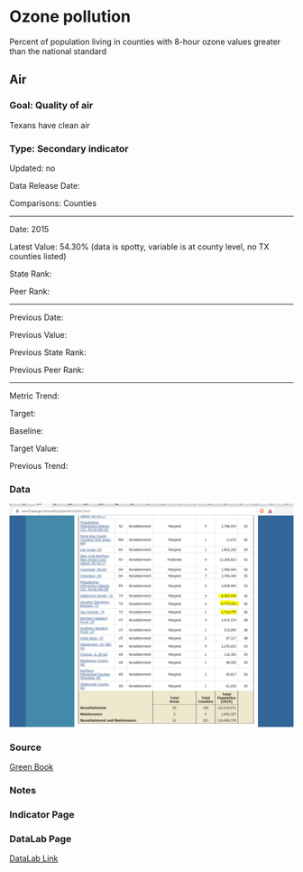 # Ozone pollution

Percent of population living in counties with 8-hour ozone values greater than the national standard

## Air

### Goal: Quality of air

Texans have clean air

### Type: Secondary indicator

Updated: no

Data Release Date: 

Comparisons: Counties


----

Date: 2015

Latest Value: 54.30%  (data is spotty, variable is at county level, no TX counties listed)

State Rank: 

Peer Rank: 


----

Previous Date: 

Previous Value: 

Previous State Rank: 

Previous Peer Rank: 


----
Metric Trend: 

Target: 

Baseline: 

Target Value: 

Previous Trend: 



<!--### Value

| Year      |  Value      | Rank        | Previous Year | Previous Value | Previous Rank | Trend | 
| ----------- | ----------- | ----------- | ----------- | ----------- | ----------- | -----------|
|    2015     |   54.30%    |             |             |             |             |            |

-->
### Data

![sdfd](./images/ozone.PNG)

### Source

[Green Book](https://www3.epa.gov/airquality/greenbook/jbtc.html)

### Notes


### Indicator Page


### DataLab Page

[DataLab Link](https://datalab.texas2036.org/onngqtd/air-quality-statistics-report?accesskey=lpmly)
